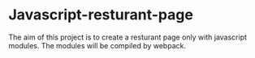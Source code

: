 # Javascript-resturant-page
The aim of this project is to create a resturant page only with javascript modules. The modules will be compiled by webpack.
